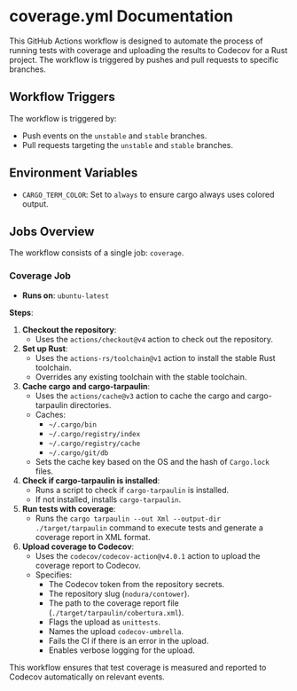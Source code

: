 # coverage.yml Documentation

This GitHub Actions workflow is designed to automate the process of running tests with coverage and uploading the results to Codecov for a Rust project. The workflow is triggered by pushes and pull requests to specific branches.

## Workflow Triggers

The workflow is triggered by:

-   Push events on the `unstable` and `stable` branches.
-   Pull requests targeting the `unstable` and `stable` branches.

## Environment Variables

-   `CARGO_TERM_COLOR`: Set to `always` to ensure cargo always uses colored output.

## Jobs Overview

The workflow consists of a single job: `coverage`.

### Coverage Job

-   **Runs on**: `ubuntu-latest`

**Steps**:

1. **Checkout the repository**:
    - Uses the `actions/checkout@v4` action to check out the repository.
2. **Set up Rust**:
    - Uses the `actions-rs/toolchain@v1` action to install the stable Rust toolchain.
    - Overrides any existing toolchain with the stable toolchain.
3. **Cache cargo and cargo-tarpaulin**:
    - Uses the `actions/cache@v3` action to cache the cargo and cargo-tarpaulin directories.
    - Caches:
        - `~/.cargo/bin`
        - `~/.cargo/registry/index`
        - `~/.cargo/registry/cache`
        - `~/.cargo/git/db`
    - Sets the cache key based on the OS and the hash of `Cargo.lock` files.
4. **Check if cargo-tarpaulin is installed**:
    - Runs a script to check if `cargo-tarpaulin` is installed.
    - If not installed, installs `cargo-tarpaulin`.
5. **Run tests with coverage**:
    - Runs the `cargo tarpaulin --out Xml --output-dir ./target/tarpaulin` command to execute tests and generate a coverage report in XML format.
6. **Upload coverage to Codecov**:
    - Uses the `codecov/codecov-action@v4.0.1` action to upload the coverage report to Codecov.
    - Specifies:
        - The Codecov token from the repository secrets.
        - The repository slug (`nodura/contower`).
        - The path to the coverage report file (`./target/tarpaulin/cobertura.xml`).
        - Flags the upload as `unittests`.
        - Names the upload `codecov-umbrella`.
        - Fails the CI if there is an error in the upload.
        - Enables verbose logging for the upload.

This workflow ensures that test coverage is measured and reported to Codecov automatically on relevant events.
